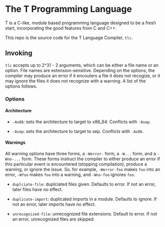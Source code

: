 # The T Programming Language

T is a C-like, module based programming language designed to be a fresh start, incorporating the good features from C and C++.

This repo is the source code for the T Language Compiler, `tlc`.

## Invoking

`tlc` accepts up to 2^31 - 2 arguments, which can be either a file name or an option. File names are extension-sensitive. Depending on the options, the compiler may produce an error if it encouters a file it does not recogize, or it may ignore the files it does not recognize with a warning. A list of the options follows.

### Options

#### Architecture

* `-Ax86`: sets the architecture to target to x86_64. Conflicts with `-Asep`.

* `-Asep`: sets the architecture to target to sep. Conflicts with `-Ax86`.

#### Warnings

All warning options have three forms, a `-Werror-` form, a `-W...` form, and a `-Wno-...` form. These forms instruct the compiler to either produce an error if this particular event is encountered (stopping compilation), produce a warning, or ignore the issue. So, for example, `-Werror-foo` makes `foo` into an error, `-Wfoo` makes `foo` into a warning, and `-Wno-foo` ignores `foo`.

* `duplciate-file`: duplciated files given. Defaults to error. If not an error, later files have no effect.

* `duplicate-import`: duplicated imports in a module. Defaults to ignore. If not an error, later imports have no effect.

* `unrecognized-file`: unrecognized file extensions. Default to error. If not an error, unrecognized files are skipped.